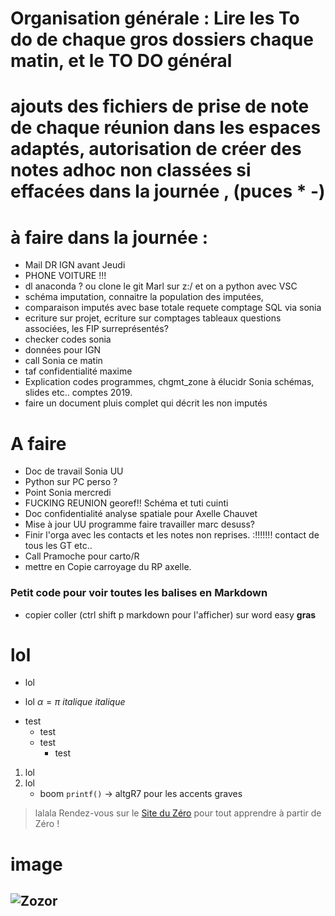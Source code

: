 # Organisation générale : Lire les To do de chaque gros dossiers chaque matin, et le TO DO général
# ajouts des fichiers de prise de note de chaque réunion dans les espaces adaptés, autorisation de créer des notes adhoc non classées si effacées dans la journée , (puces * -)

# à faire dans la journée :
- Mail DR IGN avant Jeudi
- PHONE VOITURE !!!
- dl anaconda ? ou clone le git Marl sur z:/ et on a python avec VSC
- schéma imputation, connaitre la population des imputées,
- comparaison imputés avec base totale requete comptage SQL via sonia
- ecriture sur projet, ecriture sur comptages tableaux questions associées, les FIP surreprésentés?
- checker codes sonia
- données pour IGN
- call Sonia ce matin
- taf confidentialité maxime
- Explication codes programmes, chgmt_zone à élucidr Sonia schémas, slides etc.. comptes 2019.
- faire un document pluis complet qui décrit les non imputés
  

# A faire
- Doc de travail Sonia UU
- Python sur PC perso ?
- Point Sonia mercredi
- FUCKING REUNION georef!! Schéma et tuti cuinti
- Doc confidentialité analyse spatiale pour Axelle Chauvet
- Mise à jour UU programme faire travailler marc desuss? 
- Finir l'orga avec les contacts et les notes non reprises. :!!!!!!! contact de tous les GT etc..
- Call Pramoche pour carto/R
- mettre en Copie carroyage du RP axelle.





 





### Petit code pour voir toutes les balises en Markdown
* copier coller (ctrl shift p markdown pour l'afficher) sur word easy
**gras** 
# lol
* lol
- lol
$\alpha = \pi$
*italique*
_italique_
* test
    * test
    * test
        * test
1. lol
2. lol
    * boom
`printf()`  -> altgR7 pour les accents graves
> lalala
Rendez-vous sur le [Site du Zéro](http://www.siteduzero.com) pour tout apprendre à partir de Zéro !

# image
![Zozor](http://uploads.siteduzero.com/files/420001_421000/420263.png)
------------------  